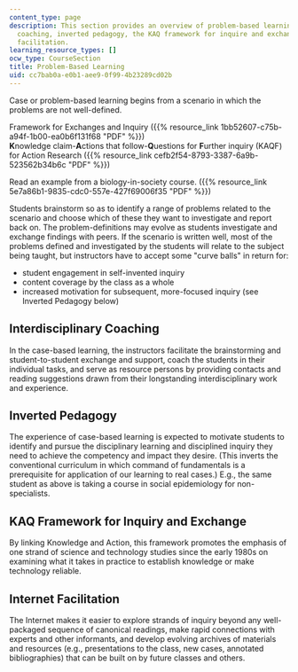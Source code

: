 ```yaml
---
content_type: page
description: This section provides an overview of problem-based learning, interdisciplinary
  coaching, inverted pedagogy, the KAQ framework for inquire and exchange, and internet
  facilitation.
learning_resource_types: []
ocw_type: CourseSection
title: Problem-Based Learning
uid: cc7bab0a-e0b1-aee9-0f99-4b23289cd02b
---
```


Case or problem-based learning begins from a scenario in which the problems are not well-defined.

Framework for Exchanges and Inquiry ({{% resource_link 1bb52607-c75b-a94f-1b00-ea0b6f131f68 "PDF" %}})  
**K**nowledge claim-**A**ctions that follow-**Q**uestions for **F**urther inquiry (KAQF) for Action Research ({{% resource_link cefb2f54-8793-3387-6a9b-523562b34b6c "PDF" %}})

Read an example from a biology-in-society course. ({{% resource_link 5e7a86b1-9835-cdc0-557e-427f69006f35 "PDF" %}})

Students brainstorm so as to identify a range of problems related to the scenario and choose which of these they want to investigate and report back on. The problem-definitions may evolve as students investigate and exchange findings with peers. If the scenario is written well, most of the problems defined and investigated by the students will relate to the subject being taught, but instructors have to accept some "curve balls" in return for:

*   student engagement in self-invented inquiry
*   content coverage by the class as a whole
*   increased motivation for subsequent, more-focused inquiry (see Inverted Pedagogy below)

Interdisciplinary Coaching
--------------------------

In the case-based learning, the instructors facilitate the brainstorming and student-to-student exchange and support, coach the students in their individual tasks, and serve as resource persons by providing contacts and reading suggestions drawn from their longstanding interdisciplinary work and experience.

Inverted Pedagogy
-----------------

The experience of case-based learning is expected to motivate students to identify and pursue the disciplinary learning and disciplined inquiry they need to achieve the competency and impact they desire. (This inverts the conventional curriculum in which command of fundamentals is a prerequisite for application of our learning to real cases.) E.g., the same student as above is taking a course in social epidemiology for non-specialists.

KAQ Framework for Inquiry and Exchange
--------------------------------------

By linking Knowledge and Action, this framework promotes the emphasis of one strand of science and technology studies since the early 1980s on examining what it takes in practice to establish knowledge or make technology reliable.

Internet Facilitation
---------------------

The Internet makes it easier to explore strands of inquiry beyond any well-packaged sequence of canonical readings, make rapid connections with experts and other informants, and develop evolving archives of materials and resources (e.g., presentations to the class, new cases, annotated bibliographies) that can be built on by future classes and others.